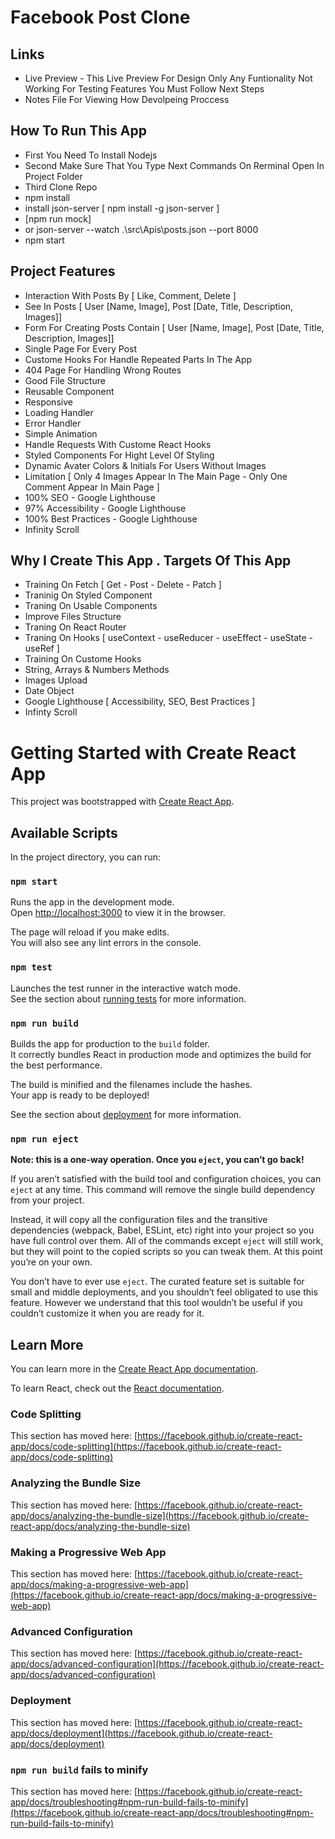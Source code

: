 # Facebook Post Clone
## Links
- Live Preview - This Live Preview For Design Only Any Funtionality Not Working For Testing Features You Must Follow Next Steps
- Notes File For Viewing How Devolpeing Proccess
## How To Run This App
- First You Need To Install Nodejs
- Second Make Sure That You Type Next Commands On Rerminal Open In Project Folder
- Third Clone Repo
- npm install
- install json-server [ npm install -g json-server ]
- [npm run mock]
- or json-server --watch .\src\Apis\posts.json --port 8000
- npm start

## Project Features
- Interaction With Posts By [ Like, Comment, Delete ]
- See In Posts [ User [Name, Image], Post [Date, Title, Description, Images]]
- Form For Creating Posts Contain [ User [Name, Image], Post [Date, Title, Description, Images]]
- Single Page For Every Post
- Custome Hooks For Handle Repeated Parts In The App
- 404 Page For Handling Wrong Routes
- Good File Structure
- Reusable Component
- Responsive
- Loading Handler
- Error Handler
- Simple Animation
- Handle Requests With Custome React Hooks
- Styled Components For Hight Level Of Styling
- Dynamic Avater Colors & Initials For Users Without Images
- Limitation [ Only 4 Images Appear In The Main Page - Only One Comment Appear In Main Page ]
- 100% SEO - Google Lighthouse
- 97% Accessibility - Google Lighthouse
- 100% Best Practices - Google Lighthouse
- Infinity Scroll

## Why I Create This App . Targets Of This App
- Training On Fetch [ Get - Post - Delete - Patch ]
- Traninig On Styled Component
- Traning On Usable Components
- Improve Files Structure
- Traning On React Router
- Traning On Hooks [ useContext - useReducer - useEffect - useState - useRef ]
- Training On Custome Hooks
- String, Arrays & Numbers Methods
- Images Upload
- Date Object
- Google Lighthouse [ Accessibility, SEO, Best Practices ]
- Infinty Scroll


# Getting Started with Create React App

This project was bootstrapped with [Create React App](https://github.com/facebook/create-react-app).

## Available Scripts

In the project directory, you can run:

### `npm start`

Runs the app in the development mode.\
Open [http://localhost:3000](http://localhost:3000) to view it in the browser.

The page will reload if you make edits.\
You will also see any lint errors in the console.

### `npm test`

Launches the test runner in the interactive watch mode.\
See the section about [running tests](https://facebook.github.io/create-react-app/docs/running-tests) for more information.

### `npm run build`

Builds the app for production to the `build` folder.\
It correctly bundles React in production mode and optimizes the build for the best performance.

The build is minified and the filenames include the hashes.\
Your app is ready to be deployed!

See the section about [deployment](https://facebook.github.io/create-react-app/docs/deployment) for more information.

### `npm run eject`

**Note: this is a one-way operation. Once you `eject`, you can’t go back!**

If you aren’t satisfied with the build tool and configuration choices, you can `eject` at any time. This command will remove the single build dependency from your project.

Instead, it will copy all the configuration files and the transitive dependencies (webpack, Babel, ESLint, etc) right into your project so you have full control over them. All of the commands except `eject` will still work, but they will point to the copied scripts so you can tweak them. At this point you’re on your own.

You don’t have to ever use `eject`. The curated feature set is suitable for small and middle deployments, and you shouldn’t feel obligated to use this feature. However we understand that this tool wouldn’t be useful if you couldn’t customize it when you are ready for it.

## Learn More

You can learn more in the [Create React App documentation](https://facebook.github.io/create-react-app/docs/getting-started).

To learn React, check out the [React documentation](https://reactjs.org/).

### Code Splitting

This section has moved here: [https://facebook.github.io/create-react-app/docs/code-splitting](https://facebook.github.io/create-react-app/docs/code-splitting)

### Analyzing the Bundle Size

This section has moved here: [https://facebook.github.io/create-react-app/docs/analyzing-the-bundle-size](https://facebook.github.io/create-react-app/docs/analyzing-the-bundle-size)

### Making a Progressive Web App

This section has moved here: [https://facebook.github.io/create-react-app/docs/making-a-progressive-web-app](https://facebook.github.io/create-react-app/docs/making-a-progressive-web-app)

### Advanced Configuration

This section has moved here: [https://facebook.github.io/create-react-app/docs/advanced-configuration](https://facebook.github.io/create-react-app/docs/advanced-configuration)

### Deployment

This section has moved here: [https://facebook.github.io/create-react-app/docs/deployment](https://facebook.github.io/create-react-app/docs/deployment)

### `npm run build` fails to minify

This section has moved here: [https://facebook.github.io/create-react-app/docs/troubleshooting#npm-run-build-fails-to-minify](https://facebook.github.io/create-react-app/docs/troubleshooting#npm-run-build-fails-to-minify)
